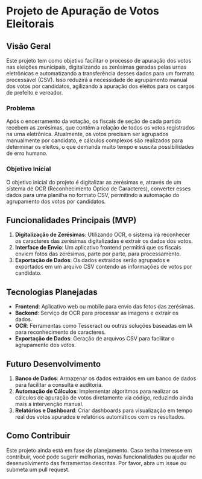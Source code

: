 # Projeto de Apuração de Votos Eleitorais

## Visão Geral

Este projeto tem como objetivo facilitar o processo de apuração dos votos nas eleições municipais, digitalizando as zerésimas geradas pelas urnas eletrônicas e automatizando a transferência desses dados para um formato processável (CSV). Isso reduzirá a necessidade de agrupamento manual dos votos por candidatos, agilizando a apuração dos eleitos para os cargos de prefeito e vereador.

### Problema

Após o encerramento da votação, os fiscais de seção de cada partido recebem as zerésimas, que contêm a relação de todos os votos registrados na urna eletrônica. Atualmente, os votos precisam ser agrupados manualmente por candidato, e cálculos complexos são realizados para determinar os eleitos, o que demanda muito tempo e suscita possibilidades de erro humano.

### Objetivo Inicial

O objetivo inicial do projeto é digitalizar as zerésimas e, através de um sistema de OCR (Reconhecimento Óptico de Caracteres), converter esses dados para uma planilha no formato CSV, permitindo a automação do agrupamento dos votos por candidatos.

## Funcionalidades Principais (MVP)

1. **Digitalização de Zerésimas**: Utilizando OCR, o sistema irá reconhecer os caracteres das zerésimas digitalizadas e extrair os dados dos votos.
2. **Interface de Envio**: Um aplicativo frontend permitirá que os fiscais enviem fotos das zerésimas, parte por parte, para processamento.
3. **Exportação de Dados**: Os dados extraídos serão agrupados e exportados em um arquivo CSV contendo as informações de votos por candidato.
   
## Tecnologias Planejadas

- **Frontend**: Aplicativo web ou mobile para envio das fotos das zerésimas.
- **Backend**: Serviço de OCR para processar as imagens e extrair os dados.
- **OCR**: Ferramentas como Tesseract ou outras soluções baseadas em IA para reconhecimento de caracteres.
- **Exportação de Dados**: Geração de arquivos CSV para facilitar o agrupamento dos votos.

## Futuro Desenvolvimento

1. **Banco de Dados**: Armazenar os dados extraídos em um banco de dados para facilitar a consulta e auditoria.
2. **Automação de Cálculos**: Implementar algoritmos para realizar os cálculos de apuração de votos diretamente via código, reduzindo ainda mais a intervenção manual.
3. **Relatórios e Dashboard**: Criar dashboards para visualização em tempo real dos votos apurados e relatórios automáticos com os resultados.

## Como Contribuir

Este projeto ainda está em fase de planejamento. Caso tenha interesse em contribuir, você pode sugerir melhorias, novas funcionalidades ou ajudar no desenvolvimento das ferramentas descritas. Por favor, abra um issue ou submeta um pull request.
